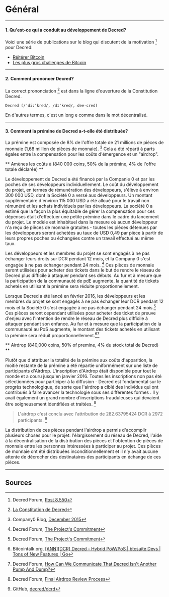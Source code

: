 # <i class="fa fa-question-circle"></i> Général 

---

#### 1. Qu'est-ce qui a conduit au développement de Decred?

Voici une série de publications sur le blog qui discutent de la motivation [^8550] pour Decred:

* [Réitérer Bitcoin](https://blog.companyzero.com/2015/12/iterating-bitcoin/)
* [Les plus gros challenges de Bitcoin](https://blog.companyzero.com/2015/11/bitcoins-biggest-challenges/)

---

#### 2. Comment prononcer Decred?

La correct prononciation [^14482] est dans la ligne d'ouverture de la Constitution Decred.

```no-highlight
Decred (/ˈdi:ˈkred/, /dɪˈkred/, dee-cred)
```

En d'autres termes, c'est un long e comme dans le mot décentralisé.

---

#### 3. Comment la prémine de Decred a-t-elle été distribuée?

La prémine est composée de 8% de l'offre totale de 21 millions de pièces de monnaie (1,68 million de pièces de monnaie). [^1] Cela a été réparti à parts égales entre la compensation pour les coûts d'émergence et un "airdrop".

** Amènes les coûts à (840 000 coins, 50% de la prémine, 4% de l'offre totale déclarée) **

Le développement de Decred a été financé par la Companie 0 et par les poches de ses développeurs individuellement. Le coût du développement du projet, en termes de rémunération des développeurs, s'élève à environ 300 000 USD, dont la Société 0 a versé aux développeurs. Un montant supplémentaire d'environ 115 000 USD a été alloué pour le travail non rémunéré et les achats individuels par les développeurs. La société 0 a estimé que la façon la plus équitable de gérer la compensation pour ces dépenses était d'effectuer une petite prémine dans le cadre du lancement du projet. Le modèle est inhabituel dans la mesure où aucun développeur n'a reçu de pièces de monnaie gratuites - toutes les pièces détenues par les développeurs seront achetées au taux de USD 0,49 par pièce à partir de leurs propres poches ou échangées contre un travail effectué au même taux.

Les développeurs et les membres du projet se sont engagés à ne pas échanger leurs droits sur DCR pendant 12 mois, et la Company 0 s'est engagée à ne pas échanger pendant 24 mois. [^4] Ces pièces de monnaie seront utilisées pour acheter des tickets dans le but de rendre le réseau de Decred plus difficile à attaquer pendant ses débuts. Au fur et à mesure que la participation de la communauté de pdE augmente, la quantité de tickets achetés en utilisant la prémine sera réduite proportionnellement.

Lorsque Decred a été lancé en février 2016, les développeurs et les membres du projet se sont engagés à ne pas échanger leur DCR pendant 12 mois et la Société 0 s'est engagée à ne pas échanger pendant 24 mois.[^4] Ces pièces seront cependant utilisées pour acheter des ticket de preuve d'enjeu avec l'intention de rendre le réseau de Decred plus difficile à attaquer pendant son enfance. Au fur et à mesure que la participation de la communauté au PoS augmente, le montant des tickets achetés en utilisant la prémine sera réduit proportionnellement.[^5][^6]


 ** Airdrop (840,000 coins, 50% of premine, 4% du stock total de Decred) **

Plutôt que d'attribuer la totalité de la prémine aux coûts d'apparition, la moitié restante de la prémine a été répartie uniformément sur une liste de participants d'Airdrop. L'inscription d'Airdrop était disponible pour tout le monde et a couru jusqu'en janvier 2016. Toutes les inscriptions non pas été sélectionnées pour participer à la diffusion - Decred est fondamental sur le progrès technologique, de sorte que l'airdrop a ciblé des individus qui ont contribués à faire avancer la technologie sous ses différentes formes . Il y avait également un grand nombre d'inscriptions frauduleuses qui devaient être soigneusement identifiées et traitées. [^3]

> L'airdrop c'est conclu avec l'attribution de 282.63795424 DCR à 2972 ​​participants. [^2]

La distribution de ces pièces pendant l'airdrop a permis d'accomplir plusieurs choses pour le projet: l'élargissement du réseau de Decred, l'aide à la décentralisation de la distribution des pièces et l'obtention de pièces de monnaie entre les personnes intéressées à participer au projet. Ces pièces de monnaie ont été distribuées inconditionnellement et il n'y avait aucune attente de décrocher des destinataires des participants en échange de ces pièces.



---

## <i class="fa fa-book"></i> Sources 

[^8550]: Decred Forum, [Post 8,550](https://forum.decred.org/threads/567/#post-8550)
[^14482]: [La Constitution de Decred](/getting-started/constitution.md)
[^1]: Company0 Blog, [December 2015](https://blog.companyzero.com/2015/12/decred-rethink-digital-currency/)
[^3]: Decred Forum, [Final Airdrop Review Process](https://forum.decred.org/threads/final-airdrop-review-process.534/)
[^2]: GitHub, [decred/dcrd](https://github.com/decred/dcrd/blob/216aa759fa64e5a13ca8a4608e6c80a0f87eff85/chaincfg/premine.go)
[^4]: Decred Forum, [The Project's Commitment](https://forum.decred.org/threads/the-projects-commitment.730/)
[^5]: Bitcointalk.org, [[ANN][DCR] Decred - Hybrid PoW/PoS | btcsuite Devs | Tons of New Features | Go](https://bitcointalk.org/index.php?topic=1290358.msg13412287#msg13412287)
[^6]: Decred Forum, [How Can We Communicate That Decred Isn't Another Pump And Dump?](https://forum.decred.org/threads/how-can-we-communicate-that-decred-isnt-another-pump-and-dump.96/page-2#post-2220)
